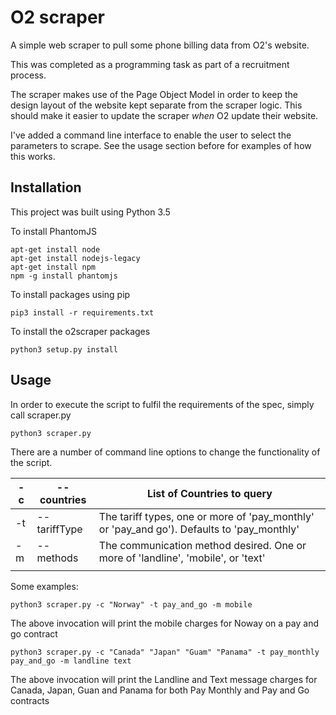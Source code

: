 

# O2 scraper

A simple web scraper to pull some phone billing data from O2's website. 

This was completed as a programming task as part of a recruitment process.

The scraper makes use of the Page Object Model in order to keep the design layout of the website kept separate from the scraper logic. This should make it easier to update the scraper *when* O2 update their website.

I've added a command line interface to enable the user to select the parameters to scrape. See the usage section before for examples of how this works.

## Installation
This project was built using Python 3.5

To install PhantomJS
~~~~
apt-get install node
apt-get install nodejs-legacy
apt-get install npm
npm -g install phantomjs
~~~~~

To install packages using pip

~~~~
pip3 install -r requirements.txt
~~~~

To install the o2scraper packages

~~~~
python3 setup.py install
~~~~

## Usage
In order to execute the script to fulfil the requirements of the spec, simply call scraper.py

~~~~
python3 scraper.py 
~~~~

There are a number of command line options to change the functionality of the script.

| -c 	| --countries  	| List of Countries to query                                                                 	|
|----	|--------------	|--------------------------------------------------------------------------------------------	|
| -t 	| --tariffType 	| The tariff types, one or more of 'pay_monthly' or 'pay_and go'). Defaults to 'pay_monthly' 	|
| -m 	| --methods    	| The communication method desired. One or more of 'landline', 'mobile', or 'text'           	|
|    	|              	|                                                                                            	|

Some examples:

~~~~
python3 scraper.py -c "Norway" -t pay_and_go -m mobile
~~~~

The above invocation will print the mobile charges for Noway on a pay and go contract
 
~~~~
python3 scraper.py -c "Canada" "Japan" "Guam" "Panama" -t pay_monthly pay_and_go -m landline text
~~~~ 

The above invocation will print the Landline and Text message charges for Canada, Japan, Guan and Panama for both Pay Monthly and Pay and Go contracts